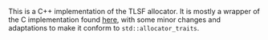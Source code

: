 This is a C++ implementation of the TLSF allocator. It is mostly a wrapper of the C implementation found [here](https://github.com/mattconte/tlsf), with some minor changes and adaptations to make it conform to `std::allocator_traits`.  